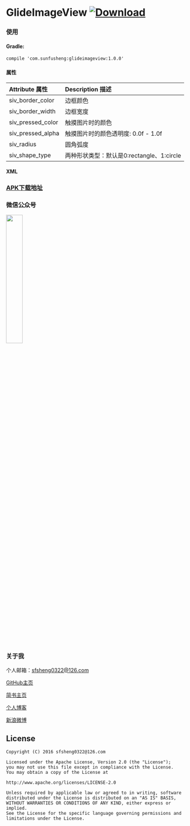 # GlideImageView  [ ![Download](https://api.bintray.com/packages/sfsheng0322/maven/glideimageview/images/download.svg) ](https://bintray.com/sfsheng0322/maven/glideimageview/_latestVersion)

### 使用

#### Gradle:

    compile 'com.sunfusheng:glideimageview:1.0.0'

#### 属性

| Attribute 属性          | Description 描述 | 
|:---				     |:---| 
| siv_border_color       | 边框颜色 | 
| siv_border_width       | 边框宽度 | 
| siv_pressed_color         | 触摸图片时的颜色 | 
| siv_pressed_alpha         | 触摸图片时的颜色透明度: 0.0f - 1.0f | 
| siv_radius                | 圆角弧度 | 
| siv_shape_type         | 两种形状类型：默认是0:rectangle、1:circle | 

#### XML

### [APK下载地址](http://fir.im/MarqueeView)

### 微信公众号

<img src="https://github.com/sfsheng0322/StickyHeaderListView/blob/master/screenshots/%E5%BE%AE%E4%BF%A1%E5%85%AC%E4%BC%97%E5%8F%B7.jpg" style="width: 30%;">

### 关于我

个人邮箱：sfsheng0322@126.com

[GitHub主页](https://github.com/sfsheng0322)

[简书主页](http://www.jianshu.com/users/88509e7e2ed1/latest_articles)

[个人博客](http://sunfusheng.com/)

[新浪微博](http://weibo.com/u/3852192525)

License
--
    Copyright (C) 2016 sfsheng0322@126.com

    Licensed under the Apache License, Version 2.0 (the "License");
    you may not use this file except in compliance with the License.
    You may obtain a copy of the License at

    http://www.apache.org/licenses/LICENSE-2.0

    Unless required by applicable law or agreed to in writing, software
    distributed under the License is distributed on an "AS IS" BASIS,
    WITHOUT WARRANTIES OR CONDITIONS OF ANY KIND, either express or implied.
    See the License for the specific language governing permissions and
    limitations under the License.
